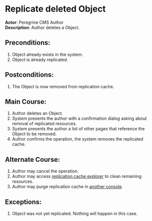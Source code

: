 # Replicate deleted Object

**Actor**: Peregrine CMS Author  
**Description**: Author deletes a Object.

## Preconditions:
1. Object already exists in the system.
1. Object is already replicated.

## Postconditions:
1. The Object is now removed from replication cache.

## Main Course:
1. Author deletes an Object.
1. System presents the author with a confirmation dialog asking about removal of
   replicated resources.
1. System presents the author a list of other pages that reference the Object to be removed.
1. Author confirms the operation, the system removes the replicated cache.

## Alternate Course:
1. Author may cancel the operation.
1. Author may access [replication cache explorer](./replication-explorer.md)
   to clean remaining resources.
1. Author may purge replication cache in [another console](./replication-explorer.md).

## Exceptions:
1. Object was not yet replicated. Nothing will happen in this case.